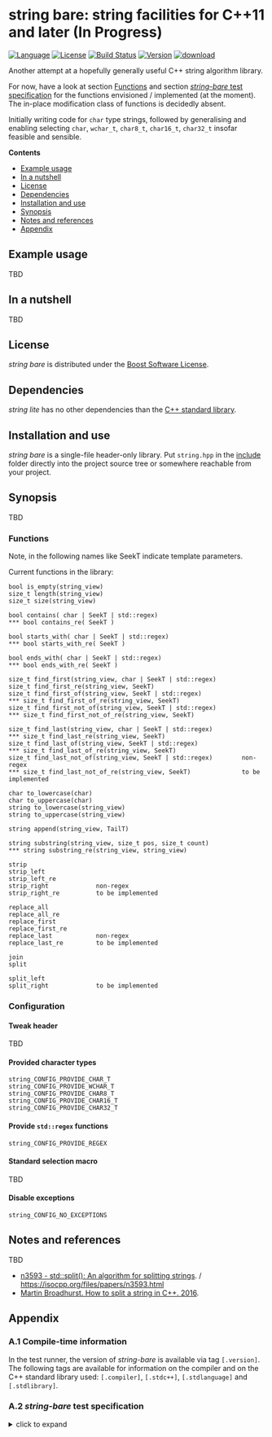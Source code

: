 # string bare: string facilities for C++11 and later (In Progress)

[![Language](https://img.shields.io/badge/C%2B%2B-11/14/17/20-blue.svg)](https://en.wikipedia.org/wiki/C%2B%2B#Standardization) [![License](https://img.shields.io/badge/license-BSL-blue.svg)](https://opensource.org/licenses/BSL-1.0) [![Build Status](https://github.com/martinmoene/string-bare/actions/workflows/ci.yml/badge.svg)](https://github.com/martinmoene/string-bare/actions/workflows/ci.yml) [![Version](https://badge.fury.io/gh/martinmoene%2Fstring-lite.svg)](https://github.com/martinmoene/string-bare/releases) [![download](https://img.shields.io/badge/latest-download-blue.svg)](https://github.com/martinmoene/string-bare/blob/master/include/nonstd/string.hpp) <!-- [![Conan](https://img.shields.io/badge/on-conan-blue.svg)](https://conan.io/center/string-lite) [![Try it on wandbox](https://img.shields.io/badge/on-wandbox-blue.svg)](https://wandbox.org/) [![Try it on godbolt online](https://img.shields.io/badge/on-godbolt-blue.svg)](https://godbolt.org/) -->

Another attempt at a hopefully generally useful C++ string algorithm library.

For now, have a look at section [Functions](#functions) and section [*string-bare* test specification](#a2) for the functions envisioned / implemented (at the moment). The in-place modification class of functions is decidedly absent.

Initially writing code for `char` type strings, followed by generalising and enabling selecting `char`, `wchar_t`, `char8_t`, `char16_t`, `char32_t` insofar feasible and sensible.

**Contents**  

- [Example usage](#example-usage)
- [In a nutshell](#in-a-nutshell)
- [License](#license)
- [Dependencies](#dependencies)
- [Installation and use](#installation-and-use)
- [Synopsis](#synopsis)
- [Notes and references](#notes-and-references)
- [Appendix](#appendix)


## Example usage

TBD

## In a nutshell

TBD

## License

*string bare* is distributed under the [Boost Software License](https://github.com/martinmoene/bit-lite/blob/master/LICENSE.txt).

## Dependencies

*string lite* has no other dependencies than the [C++ standard library](http://en.cppreference.com/w/cpp/header).

## Installation and use

*string bare* is a single-file header-only library. Put `string.hpp` in the [include](include) folder directly into the project source tree or somewhere reachable from your project.

## Synopsis

TBD

### Functions

<!-- string-main.t.exe -l @ | cut --delimiter=: -f 1 |sort |uniq |clip -->
Note, in the following names like SeekT indicate template parameters.

Current functions in the library:

```
bool is_empty(string_view)
size_t length(string_view)
size_t size(string_view)

bool contains( char | SeekT | std::regex)
*** bool contains_re( SeekT )

bool starts_with( char | SeekT | std::regex)
*** bool starts_with_re( SeekT )

bool ends_with( char | SeekT | std::regex)
*** bool ends_with_re( SeekT )

size_t find_first(string_view, char | SeekT | std::regex)
size_t find_first_re(string_view, SeekT)
size_t find_first_of(string_view, SeekT | std::regex)
*** size_t find_first_of_re(string_view, SeekT)
size_t find_first_not_of(string_view, SeekT | std::regex)
*** size_t find_first_not_of_re(string_view, SeekT)

size_t find_last(string_view, char | SeekT | std::regex)
*** size_t find_last_re(string_view, SeekT)
size_t find_last_of(string_view, SeekT | std::regex)
*** size_t find_last_of_re(string_view, SeekT)
size_t find_last_not_of(string_view, SeekT | std::regex)        non-regex
*** size_t find_last_not_of_re(string_view, SeekT)              to be implemented

char to_lowercase(char)
char to_uppercase(char)
string to_lowercase(string_view)
string to_uppercase(string_view)

string append(string_view, TailT)

string substring(string_view, size_t pos, size_t count)
*** string substring_re(string_view, string_view)

strip
strip_left
strip_left_re
strip_right             non-regex
strip_right_re          to be implemented

replace_all
replace_all_re
replace_first
replace_first_re
replace_last            non-regex
replace_last_re         to be implemented

join
split

split_left
split_right             to be implemented
```

### Configuration

#### Tweak header

TBD

#### Provided character types

```
string_CONFIG_PROVIDE_CHAR_T
string_CONFIG_PROVIDE_WCHAR_T
string_CONFIG_PROVIDE_CHAR8_T
string_CONFIG_PROVIDE_CHAR16_T
string_CONFIG_PROVIDE_CHAR32_T
```

#### Provide `std::regex` functions

```
string_CONFIG_PROVIDE_REGEX
```

#### Standard selection macro

TBD

#### Disable exceptions

```
string_CONFIG_NO_EXCEPTIONS
```

## Notes and references

TBD

- [n3593 - std::split(): An algorithm for splitting strings](http://wg21.link/n3593). / https://isocpp.org/files/papers/n3593.html
- [Martin Broadhurst. How to split a string in C++. 2016](http://www.martinbroadhurst.com/how-to-split-a-string-in-c.html).

## Appendix

<a id="a1"></a>
### A.1 Compile-time information

In the test runner, the version of *string-bare* is available via tag `[.version]`. The following tags are available for information on the compiler and on the C++ standard library used: `[.compiler]`, `[.stdc++]`, `[.stdlanguage]` and `[.stdlibrary]`.

<a id="a2"></a>
### A.2 *string-bare* test specification

<details>
<summary>click to expand</summary>
<p>

```
length: length of given string - char *
length: length of given string - std::string
size: length of given string - char *
size: length of given string - std::string
is_empty: true if string is empty - char *
is_empty: true if string is empty - string
contains: true if string contains sub string - char*-char
contains: true if string contains sub string - string-char
contains: true if string contains sub string - string_view-char
contains: true if string contains sub string - char*-char*
contains: true if string contains sub string - string-char*
contains: true if string contains sub string - string-string
contains: true if string contains sub string - string-string_view
contains: true if string contains sub string - string_view-string_view
contains: true if string contains regular expression - string-regex
contains_re: true if string contains regular expression - char*-char*
contains_re: true if string contains regular expression - string-char*
contains_re: true if string contains regular expression - string-string
contains_re: true if string contains regular expression - string-string_view
contains_re: true if string contains regular expression - string_view-string_view
starts_with: true if string starts with sub string - char*-char
starts_with: true if string starts with sub string - string-char
starts_with: true if string starts with sub string - string_view-char
starts_with: true if string starts with sub string - char*-char*
starts_with: true if string starts with sub string - string-char*
starts_with: true if string starts with sub string - string-string
starts_with: true if string starts with sub string - string-string_view
starts_with: true if string starts with sub string - string_view-string_view
starts_with: true if string starts with regular expression - string-regex
starts_with_re: true if string starts with regular expression - char*-char*
starts_with_re: true if string starts with regular expression - string-char*
starts_with_re: true if string starts with regular expression - string-string
starts_with_re: true if string starts with regular expression - string-string_view
starts_with_re: true if string starts with regular expression - string-string_view
ends_with: true if string ends with sub string - char*-char
ends_with: true if string ends with sub string - string-char
ends_with: true if string ends with sub string - string_view-char
ends_with: true if string ends with sub string - string-char*
ends_with: true if string ends with sub string - char*-char*
ends_with: true if string ends with sub string - string-string
ends_with: true if string ends with sub string - string-string_view
ends_with: true if string ends with sub string - string_view-string_view
ends_with: true if string ends with regular expression - string-regex
ends_with_re: true if string ends with regular expression - char*-char*
ends_with_re: true if string ends with regular expression - string-char*
ends_with_re: true if string ends with regular expression - string-string
ends_with_re: true if string ends with regular expression - string-string_view
ends_with_re: true if string ends with regular expression - string_view-string_view
find_first: position of sub string in string - char*-char
find_first: position of sub string in string - string-char
find_first: position of sub string in string - string_view-char
find_first: position of sub string in string - char*-char*
find_first: position of sub string in string - string-char*
find_first: position of sub string in string - string-string
find_first: position of sub string in string - string-string_view
find_first: position of sub string in string - string_view-string_view
find_first: position of regex in string: string-regex
find_first_re: position of regex in string: char*-char*
find_first_re: position of regex in string: string-char*
find_first_re: position of regex in string: string-string
find_first_re: position of regex in string: string-string_view
find_first_re: position of regex in string: string_view-string_view
find_last: position of sub string in string - char*-char
find_last: position of sub string in string - string-char
find_last: position of sub string in string - string_view-char
find_last: position of sub string in string - char*-char*
find_last: position of sub string in string - string-char*
find_last: position of sub string in string - string-string
find_last: position of sub string in string - string-string_view
find_last: position of sub string in string - string_view-string_view
find_last: position of regex in string: string-regex
find_last_re: position of regex in string: char*-char*
find_last_re: position of regex in string: string-char*
find_last_re: position of regex in string: string-string
find_last_re: position of regex in string: string-string_view
find_last_re: position of regex in string: string_view-string_view
find_first_of: position of character in set in string - char*-char*
find_first_of: position of character in set in string - string-char*
find_first_of: position of character in set in string - string-string
find_first_of: position of character in set in string - string-string_view
find_first_of: position of character in set in string - string_view-string_view
find_first_of: position of character in set in string: string-regex
find_first_of_re: position of character in set in string: char*-char*
find_first_of_re: position of character in set in string: string-char*
find_first_of_re: position of character in set in string: string-string
find_first_of_re: position of character in set in string: string-string_view
find_first_of_re: position of character in set in string: string_view-string_view
find_last_of: position of character in set in string - char*-char*
find_last_of: position of character in set in string - string-char*
find_last_of: position of character in set in string - string-string
find_last_of: position of character in set in string - string-string_view
find_last_of: position of character in set in string - string_view-string_view
find_last_of: position of character in set in string: string-regex
find_last_of_re: position of character in set in string: char*-char*
find_last_of_re: position of character in set in string: string-char*
find_last_of_re: position of character in set in string: string-string
find_last_of_re: position of character in set in string: string-string_view
find_last_of_re: position of character in set in string: string_view-string_view
find_first_not_of: position of character in set in string - char*-char*
find_first_not_of: position of character in set in string - string-char*
find_first_not_of: position of character in set in string - string-string
find_first_not_of: position of character in set in string - string-string_view
find_first_not_of: position of character in set in string - string_view-string_view
find_first_not_of: position of character in set in string: optionally use find_first_of([^...]): string-regex
find_first_not_of_re: position of character in set in string: optionally use find_first_of_re([^...]): char*-char*
find_first_not_of_re: position of character in set in string: optionally use find_first_of_re([^...]): string-char*
find_first_not_of_re: position of character in set in string: optionally use find_first_of_re([^...]): string-string
find_first_not_of_re: position of character in set in string: optionally use find_first_of_re([^...]): string-string_view
find_first_not_of_re: position of character in set in string: optionally use find_first_of_re([^...]): string_view-string_view
find_last_not_of: position of character in set in string - char*-char*
find_last_not_of: position of character in set in string - string-char*
find_last_not_of: position of character in set in string - string-string
find_last_not_of: position of character in set in string - string-string_view
find_last_not_of: position of character in set in string - string_view-string_view
find_last_not_of: position of character in set in string: optionally use find_last_of([^...]): string-regex[.TODO]
find_last_not_of_re: position of character in set in string: optionally find_last_of_re([^...]): char*-char*[.TODO]
find_last_not_of_re: position of character in set in string: optionally find_last_of_re([^...]): string-char*[.TODO]
find_last_not_of_re: position of character in set in string: optionally find_last_of_re([^...]): string-string[.TODO]
find_last_not_of_re: position of character in set in string: optionally find_last_of_re([^...]): string-string_view[.TODO]
find_last_not_of_re: position of character in set in string: optionally find_last_of_re([^...]): string_view-string_view[.TODO]
to_lowercase: Return char in lowercase - char
to_lowercase: Return string in lowercase - char*
to_lowercase: Return string in lowercase - string
to_lowercase: Return string in lowercase - string_view
to_uppercase: Return char in uppercase - char
to_uppercase: Return string in uppercase - char*
to_uppercase: Return string in uppercase - string
to_uppercase: Return string in uppercase - string_view
append: Return string with second string append to first string - char*-char*
append: Return string with second string append to first string - string-char*
append: Return string with second string append to first string - string-string
append: Return string with second string append to first string - string-string_view
append: Return string with second string append to first string - string_view-string_view
substring: Return substring given position and length - char*-pos
substring: Return substring given position and length - string-pos
substring: Return substring given position and length - string_view-pos
substring: Return substring given regex - string_view-regex
substring_re: Return substring given regex - char*-char*
substring_re: Return substring given regex - string-char*
substring_re: Return substring given regex - string-string
substring_re: Return substring given regex - string-string_view
substring_re: Return substring given regex - string_view-string_view
strip_left: Remove characters in set from left of string [" \t\n"] - char*-char*
strip_left: Remove characters in set from left of string [" \t\n"] - string-char*
strip_left: Remove characters in set from left of string [" \t\n"] - string-string
strip_left: Remove characters in set from left of string [" \t\n"] - string-string_view
strip_left: Remove characters in set from left of string [" \t\n"] - string_view-string_view
strip_left: Remove characters in set from left of string [" \t\n"] - other-char*
strip_left: Remove characters in regex from left of string - string-regex
strip_left_re: Remove characters in regex from left of string - char*-char*
strip_left_re: Remove characters in regex from left of string - string-char*
strip_left_re: Remove characters in regex from left of string - string-string
strip_left_re: Remove characters in regex from left of string - string-string_view
strip_left_re: Remove characters in regex from left of string - string_view-string_view
strip_right: Remove characters in set from right of string [" \t\n"] - char*-char*
strip_right: Remove characters in set from right of string [" \t\n"] - string-char*
strip_right: Remove characters in set from right of string [" \t\n"] - string-string
strip_right: Remove characters in set from right of string [" \t\n"] - string-string_view
strip_right: Remove characters in set from right of string [" \t\n"] - string_view-string_view
strip_right: Remove characters in set from right of string [" \t\n"] - other-char*
strip_right: Remove characters in regex from right of string - string-regex[.TODO]
strip_right_re: Remove characters in regex from right of string - char*-char*[.TODO]
strip_right_re: Remove characters in regex from right of string - string-char*[.TODO]
strip_right_re: Remove characters in regex from right of string - string-string[.TODO]
strip_right_re: Remove characters in regex from right of string - string-string_view[.TODO]
strip_right_re: Remove characters in regex from right of string - string_view-string_view[.TODO]
strip: Remove characters in set from left and right of string [" \t\n"] - char*-char*
strip: Remove characters in set from left and right of string [" \t\n"] - string-char*
strip: Remove characters in set from left and right of string [" \t\n"] - string-string
strip: Remove characters in set from left and right of string [" \t\n"] - string-string_view
strip: Remove characters in set from left and right of string [" \t\n"] - string_view-string_view
strip: Remove characters in set from left and right of string [" \t\n"] - other-char*
strip: Remove characters in regex from left and right of string - string-regex[.TODO]
strip_re: Remove characters in regex from left and right of string - char*-char*[.TODO]
strip_re: Remove characters in regex from left and right of string - string-char*[.TODO]
strip_re: Remove characters in regex from left and right of string - string-string[.TODO]
strip_re: Remove characters in regex from left and right of string - string-string_view[.TODO]
strip_re: Remove characters in regex from left and right of string - string_view-string_view[.TODO]
string_view: ...[.TODO]
replace_all: Return string with all occurrences of sub string changed - char*-char*
replace_all: Return string with all occurrences of sub string changed - string-string
replace_all: Return string with all occurrences of sub string changed - string-string_view
replace_all: Return string with all occurrences of sub string changed - string_view-string_view
replace_all: Return string with all occurrences of regex changed - string-regex
replace_all_re: Return string with all occurrences of regex changed - char*-char*
replace_all_re: Return string with all occurrences of regex changed - string-char*
replace_all_re: Return string with all occurrences of regex changed - string-string
replace_all_re: Return string with all occurrences of regex changed - string-string_view
replace_all_re: Return string with all occurrences of regex changed - string_view-string_view
replace_first: Return string with first occurrence of sub string changed - char*-char*
replace_first: Return string with first occurrence of sub string changed - string-char*
replace_first: Return string with first occurrence of sub string changed - string-string
replace_first: Return string with first occurrence of sub string changed - string-string_view
replace_first: Return string with first occurrence of sub string changed - string_view-string_view
replace_first: Return string with first occurrence of regex changed - string-regex
replace_first_re: Return string with first occurrence of regex changed - char*-char*
replace_first_re: Return string with first occurrence of regex changed - string-char*
replace_first_re: Return string with first occurrence of regex changed - string-string
replace_first_re: Return string with first occurrence of regex changed - string-string_view
replace_first_re: Return string with first occurrence of regex changed - string_view-string_view
replace_last: Return string with last occurrence of sub string changed - char*-char*
replace_last: Return string with last occurrence of sub string changed - string-string
replace_last: Return string with last occurrence of sub string changed - string-string_view
replace_last: Return string with last occurrence of sub string changed - string_view-string_view
replace_last: Return string with last occurrence of regex changed - string-regex[.TODO]
replace_last_re: Return string with last occurrence of regex changed - char*-char*[.TODO]
replace_last_re: Return string with last occurrence of regex changed - string-char*[.TODO]
replace_last_re: Return string with last occurrence of regex changed - string-string[.TODO]
replace_last_re: Return string with last occurrence of regex changed - string-string_view[.TODO]
replace_last_re: Return string with last occurrence of regex changed - string_view-string_view[.TODO]
join: Join strings from collection into a string separated by given separator
split: Split string into vector of string_view given delimiter - literal_delimiter
split_left: Split string into two-element tuple given delimiter - forward - xxx_delimiter
split_right: Split string into two-element tuple given delimiter - reverse - xxx_delimiter
tweak header: Reads tweak header if supported [tweak]
```

</p>
</details>
